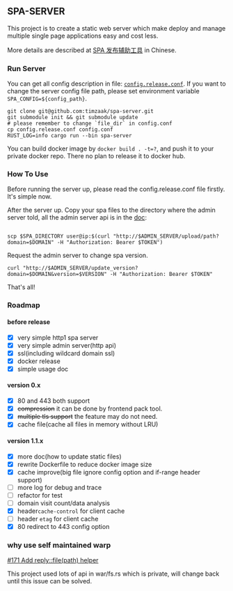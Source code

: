 ## SPA-SERVER
This project is to create a static web server which make deploy and manage multiple single page applications easy and cost less.

More details are described at [SPA 发布辅助工具](https://github.com/timzaak/blog/issues/80) in Chinese.

### Run Server
You can get all config description in file: [`config.release.conf`](./config.release.conf). If you want to change the server config file path, 
please set environment variable `SPA_CONFIG=${config_path}`.

```shell
git clone git@github.com:timzaak/spa-server.git
git submodule init && git submodule update
# please remember to change `file_dir` in config.conf
cp config.release.conf config.conf
RUST_LOG=info cargo run --bin spa-server 
```

You can build docker image by `docker build . -t=?`, and push it to your private docker repo. There no plan to release it to docker hub.

### How To Use
Before running the server up, please read the config.release.conf file firstly. It's simple now.

After the server up. Copy your spa files to the directory where the admin server told, all the admin server api is in the [doc](./doc/Admin_Server_API.md):

```shell

scp $SPA_DIRECTORY user@ip:$(curl "http://$ADMIN_SERVER/upload/path?domain=$DOMAIN" -H "Authorization: Bearer $TOKEN")

```

Request the admin server to change spa version.
```shell
curl "http://$ADMIN_SERVER/update_version?domain=$DOMAIN&version=$VERSION" -H "Authorization: Bearer $TOKEN"
```

That's all!

### Roadmap 
#### before release
- [x] very simple http1 spa server
- [x] very simple admin server(http api)
- [x] ssl(including wildcard domain ssl)
- [x] docker release
- [x] simple usage doc

#### version 0.x
- [x] 80 and 443 both support
- [x] ~~compression~~ it can be done by frontend pack tool.
- [x] ~~multiple tls support~~ the feature may do not need.
- [x] cache file(cache all files in memory without LRU)

#### version 1.1.x
- [x] more doc(how to update static files)
- [x] rewrite Dockerfile to reduce docker image size
- [x] cache improve(big file ignore config option and if-range header support)
- [ ] more log for debug and trace
- [ ] refactor for test
- [ ] domain visit count/data analysis
- [x] header`cache-control` for client cache
- [ ] header `etag` for client cache
- [x] 80 redirect to 443 config option

### why use self maintained warp
[#171 Add reply::file(path) helper](https://github.com/seanmonstar/warp/issues/171)

This project used lots of api in war/fs.rs which is private, will change back until this issue can be solved.
